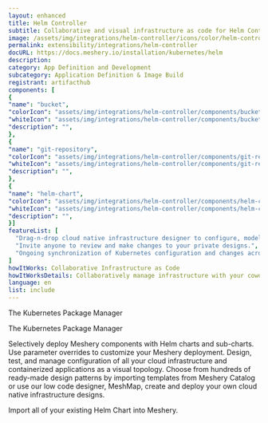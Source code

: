 ```yaml
---
layout: enhanced
title: Helm Controller
subtitle: Collaborative and visual infrastructure as code for Helm Controller
image: /assets/img/integrations/helm-controller/icons/color/helm-controller-color.svg
permalink: extensibility/integrations/helm-controller
docURL: https://docs.meshery.io/installation/kubernetes/helm
description: 
category: App Definition and Development
subcategory: Application Definition & Image Build
registrant: artifacthub
components: [
{
"name": "bucket",
"colorIcon": "assets/img/integrations/helm-controller/components/bucket/icons/color/bucket-color.svg",
"whiteIcon": "assets/img/integrations/helm-controller/components/bucket/icons/white/bucket-white.svg",
"description": "",
},
{
"name": "git-repository",
"colorIcon": "assets/img/integrations/helm-controller/components/git-repository/icons/color/git-repository-color.svg",
"whiteIcon": "assets/img/integrations/helm-controller/components/git-repository/icons/white/git-repository-white.svg",
"description": "",
},
{
"name": "helm-chart",
"colorIcon": "assets/img/integrations/helm-controller/components/helm-chart/icons/color/helm-chart-color.svg",
"whiteIcon": "assets/img/integrations/helm-controller/components/helm-chart/icons/white/helm-chart-white.svg",
"description": "",
}]
featureList: [
  "Drag-n-drop cloud native infrastructure designer to configure, model, and deploy your workloads.",
  "Invite anyone to review and make changes to your private designs.",
  "Ongoing synchronization of Kubernetes configuration and changes across any number of clusters."
]
howItWorks: Collaborative Infrastructure as Code
howItWorksDetails: Collaboratively manage infrastructure with your coworkers synchronously sharing the same designs.
language: en
list: include
---
```

<p>
The Kubernetes Package Manager
</p>
<p>
    The Kubernetes Package Manager
</p>
<p>
    Selectively deploy Meshery components with Helm charts and sub-charts. Use parameter overrides to customize your Meshery deployment. Design, test, and manage configuration of all your cloud infrastructure and containerized applications as a visual topology. Choose from hundreds of ready-made design patterns by importing templates from Meshery Catalog or use our low code designer, MeshMap, create and deploy your own cloud native infrastructure designs.
</p>
<p>
    Import all of your existing Helm Chart into Meshery.
</p>
